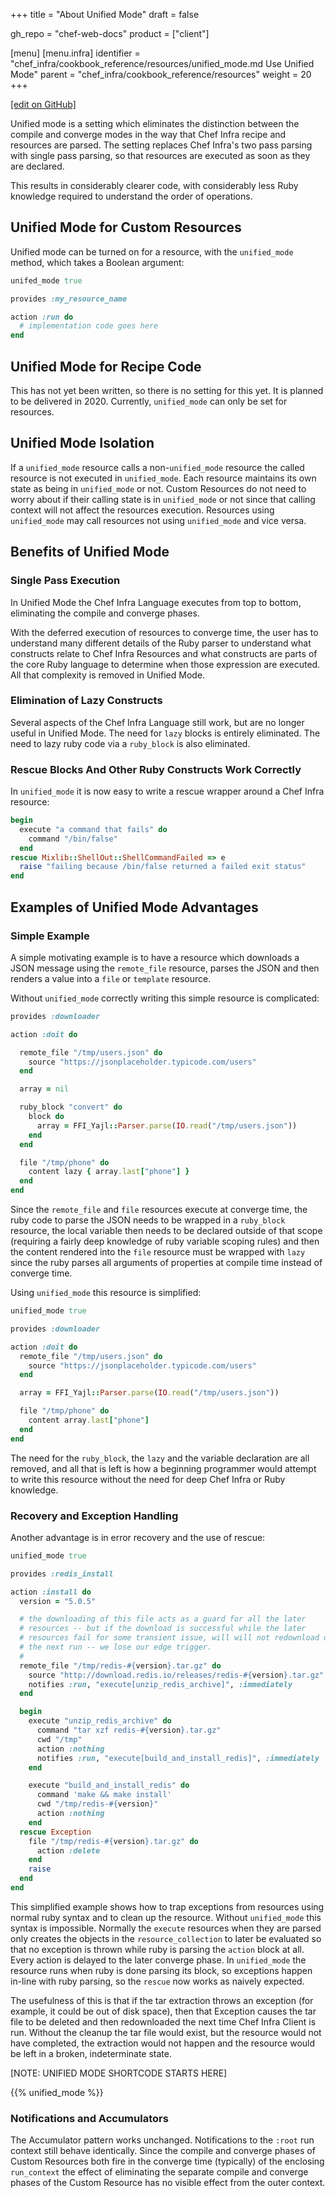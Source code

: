 +++
title = "About Unified Mode"
draft = false

gh_repo = "chef-web-docs"
product = ["client"]

[menu]
  [menu.infra]
    identifier = "chef_infra/cookbook_reference/resources/unified_mode.md Use Unified Mode"
    parent = "chef_infra/cookbook_reference/resources"
    weight = 20
+++

[\[edit on GitHub\]](https://github.com/chef/chef-web-docs/blob/master/content/unified_mode.md)

Unified mode is a setting which eliminates the distinction between the compile and converge modes in the way that Chef Infra recipe and resources are parsed. The setting replaces Chef Infra's two pass parsing with single pass parsing, so that resources are executed as soon as they are declared.

This results in considerably clearer code, with considerably less Ruby knowledge required to understand the order of operations.

## Unified Mode for Custom Resources

Unified mode can be turned on for a resource, with the `unified_mode` method, which takes a Boolean argument:

```ruby
unifed_mode true

provides :my_resource_name

action :run do
  # implementation code goes here
end
```

## Unified Mode for Recipe Code

This has not yet been written, so there is no setting for this yet. It is planned to be delivered in 2020.
Currently, `unified_mode` can only be set for resources.

## Unified Mode Isolation

If a `unified_mode` resource calls a non-`unified_mode` resource the called resource is not executed in `unified_mode`. Each resource maintains its own state as being in `unified_mode` or not. Custom Resources do not need to worry about if their calling state is in `unified_mode` or not since that calling context will not affect the resources execution. Resources using `unified_mode` may call resources not using `unified_mode` and vice versa.

## Benefits of Unified Mode

### Single Pass Execution

In Unified Mode the Chef Infra Language executes from top to bottom, eliminating the compile and converge phases.

With the deferred execution of resources to converge time, the user has to understand many different details of the Ruby parser to understand what constructs relate to Chef Infra Resources and what constructs are parts of the core Ruby language to determine when those expression are executed. All that complexity is removed
in Unified Mode.

### Elimination of Lazy Constructs

Several aspects of the Chef Infra Language still work, but are no longer useful in Unified Mode. The need for `lazy` blocks is entirely eliminated. The need to lazy ruby code via a `ruby_block` is also eliminated.

### Rescue Blocks And Other Ruby Constructs Work Correctly

In `unified_mode` it is now easy to write a rescue wrapper around a Chef Infra resource:

```ruby
begin
  execute "a command that fails" do
    command "/bin/false"
  end
rescue Mixlib::ShellOut::ShellCommandFailed => e
  raise "failing because /bin/false returned a failed exit status"
end
```

## Examples of Unified Mode Advantages

### Simple Example

A simple motivating example is to have a resource which downloads a JSON message using the `remote_file` resource, parses the JSON and then renders a value into a `file` or `template` resource.

Without `unified_mode` correctly writing this simple resource is complicated:

```ruby
provides :downloader

action :doit do

  remote_file "/tmp/users.json" do
    source "https://jsonplaceholder.typicode.com/users"
  end

  array = nil

  ruby_block "convert" do
    block do
      array = FFI_Yajl::Parser.parse(IO.read("/tmp/users.json"))
    end
  end

  file "/tmp/phone" do
    content lazy { array.last["phone"] }
  end
end
```

Since the `remote_file` and `file` resources execute at converge time, the ruby code to parse the JSON needs to be wrapped in a `ruby_block` resource, the local variable then needs to be declared outside of that scope (requiring a fairly deep knowledge of ruby variable scoping rules) and then the content rendered into the `file` resource must be wrapped with `lazy` since the ruby parses all arguments of properties at compile time instead of converge time.

Using `unified_mode` this resource is simplified:

```ruby
unified_mode true

provides :downloader

action :doit do
  remote_file "/tmp/users.json" do
    source "https://jsonplaceholder.typicode.com/users"
  end

  array = FFI_Yajl::Parser.parse(IO.read("/tmp/users.json"))

  file "/tmp/phone" do
    content array.last["phone"]
  end
end
```

The need for the `ruby_block`, the `lazy` and the variable declaration are all removed, and all that is left is how a beginning programmer would attempt to write this resource without the need for deep Chef Infra or Ruby knowledge.

### Recovery and Exception Handling

Another advantage is in error recovery and the use of rescue:

```ruby
unified_mode true

provides :redis_install

action :install do
  version = "5.0.5"

  # the downloading of this file acts as a guard for all the later
  # resources -- but if the download is successful while the later
  # resources fail for some transient issue, will will not redownload on
  # the next run -- we lose our edge trigger.
  #
  remote_file "/tmp/redis-#{version}.tar.gz" do
    source "http://download.redis.io/releases/redis-#{version}.tar.gz"
    notifies :run, "execute[unzip_redis_archive]", :immediately
  end

  begin
    execute "unzip_redis_archive" do
      command "tar xzf redis-#{version}.tar.gz"
      cwd "/tmp"
      action :nothing
      notifies :run, "execute[build_and_install_redis]", :immediately
    end

    execute "build_and_install_redis" do
      command 'make && make install'
      cwd "/tmp/redis-#{version}"
      action :nothing
    end
  rescue Exception
    file "/tmp/redis-#{version}.tar.gz" do
      action :delete
    end
    raise
  end
end
```

This simplified example shows how to trap exceptions from resources using normal ruby syntax and to clean up the resource. Without `unified_mode` this syntax is impossible. Normally the `execute` resources when they are parsed only creates the objects in the `resource_collection` to later be evaluated so that no exception is thrown while ruby is parsing the `action` block at all. Every action is delayed to the later converge phase. In `unified_mode` the resource runs when ruby is done parsing its block, so exceptions happen in-line with ruby parsing, so the `rescue` now works as naively expected.

The usefulness of this is that if the tar extraction throws an exception (for example, it could be out of disk space), then that Exception causes the tar file to be deleted and then redownloaded the next time Chef Infra Client is run. Without the cleanup the tar file would exist, but the resource would not have completed, the extraction would not happen and the resource would be left in a broken, indeterminate state.

[NOTE: UNIFIED MODE SHORTCODE STARTS HERE]

{{% unified_mode %}}

### Notifications and Accumulators

The Accumulator pattern works unchanged. Notifications to the `:root` run context still behave identically. Since the compile and converge phases of Custom Resources both fire in the converge time (typically) of the enclosing `run_context` the effect of eliminating the separate compile and converge phases of the Custom Resource has no visible effect from the outer context.

